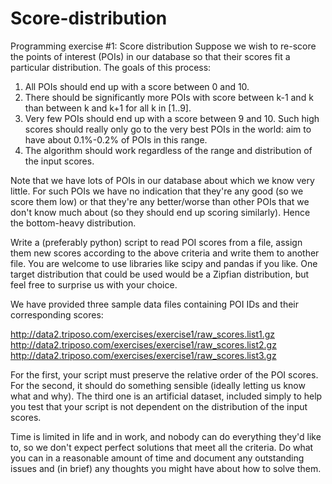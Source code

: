 # Score-distribution

Programming exercise #1: Score distribution
Suppose we wish to re-score the points of interest (POIs) in our database so that their scores fit a particular distribution.  The goals of this process:

1.	All POIs should end up with a score between 0 and 10.
2.	There should be significantly more POIs with score between k-1 and k than between k and k+1 for all k in [1..9].
3.	Very few POIs should end up with a score between 9 and 10.  Such high scores should really only go to the very best POIs in the world: aim to have about 0.1%-0.2% of POIs in this range.
4.	The algorithm should work regardless of the range and distribution of the input scores.

Note that we have lots of POIs in our database about which we know very little.  For such POIs we have no indication that they're any good (so we score them low) or that they're any better/worse than other POIs that we don't know much about (so they should end up scoring similarly).  Hence the bottom-heavy distribution.

Write a (preferably python) script to read POI scores from a file, assign them new scores according to the above criteria and write them to another file.  You are welcome to use libraries like scipy and pandas if you like.  One target distribution that could be used would be a Zipfian distribution, but feel free to surprise us with your choice.

We have provided three sample data files containing POI IDs and their corresponding scores:

http://data2.triposo.com/exercises/exercise1/raw_scores.list1.gz
http://data2.triposo.com/exercises/exercise1/raw_scores.list2.gz
http://data2.triposo.com/exercises/exercise1/raw_scores.list3.gz

For the first, your script must preserve the relative order of the POI scores.  For the second, it should do something sensible (ideally letting us know what and why).  The third one is an artificial dataset, included simply to help you test that your script is not dependent on the distribution of the input scores.

Time is limited in life and in work, and nobody can do everything they'd like to, so we don't expect perfect solutions that meet all the criteria.  Do what you can in a reasonable amount of time and document any outstanding issues and (in brief) any thoughts you might have about how to solve them.


